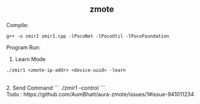 ## <p align="center">zmote</p>
Compile:
```
g++ -o zmir1 zmir1.cpp -lPocoNet -lPocoUtil -lPocoFoundation
```
Program Run:
1. Learn Mode
```
./zmir1 <zmote-ip-addr> <device-uuid> -learn
```
<br>
2. Send Command
```
./zmir1 <zmote-ip-addr> <device-uuid> -control <mod-freq> <mark-space-timing>
```
<br>
Todo : https://github.com/AumBhatt/aura-zmote/issues/1#issue-941011234

